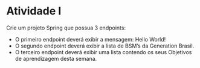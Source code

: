 # Atividade I

Crie um projeto Spring que possua 3 endpoints:

* O primeiro endpoint deverá exibir a mensagem: Hello World!
* O segundo endpoint deverá exibir a lista de BSM’s da Generation Brasil.
* O terceiro endpoint deverá exibir uma lista contendo os seus Objetivos de aprendizagem desta semana.
